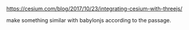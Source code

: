 https://cesium.com/blog/2017/10/23/integrating-cesium-with-threejs/

make something similar with babylonjs according to the passage.